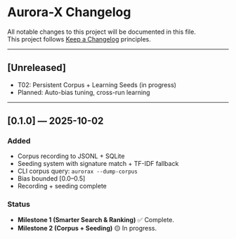 # Aurora-X Changelog

All notable changes to this project will be documented in this file.  
This project follows [Keep a Changelog](https://keepachangelog.com/en/1.0.0/) principles.  

---

## [Unreleased]
- T02: Persistent Corpus + Learning Seeds (in progress)
- Planned: Auto-bias tuning, cross-run learning

---

## [0.1.0] — 2025-10-02
### Added
- Corpus recording to JSONL + SQLite
- Seeding system with signature match + TF-IDF fallback
- CLI corpus query: `aurorax --dump-corpus`
- Bias bounded [0.0–0.5]
- Recording + seeding complete

### Status
- **Milestone 1 (Smarter Search & Ranking)** ✅ Complete.
- **Milestone 2 (Corpus + Seeding)** 🟡 In progress.